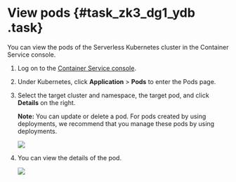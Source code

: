 # View pods {#task_zk3_dg1_ydb .task}

You can view the pods of the Serverless Kubernetes cluster in the Container Service console.

1.  Log on to the [Container Service console](https://cs.console.aliyun.com). 
2.  Under Kubernetes, click **Application** \> **Pods** to enter the Pods page. 
3.  Select the target cluster and namespace, the target pod, and click **Details** on the right. 

    **Note:** You can update or delete a pod. For pods created by using deployments, we recommend that you manage these pods by using deployments.

    ![](http://static-aliyun-doc.oss-cn-hangzhou.aliyuncs.com/assets/img/6968/15341409715670_en-US.png)

4.  You can view the details of the pod. 

    ![](http://static-aliyun-doc.oss-cn-hangzhou.aliyuncs.com/assets/img/6968/15341409715671_en-US.png)


